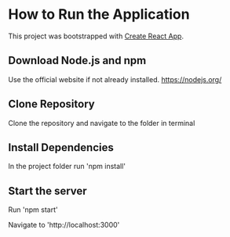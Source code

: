 # How to Run the Application

This project was bootstrapped with [Create React App](https://github.com/facebook/create-react-app).

## Download Node.js and npm

Use the official website if not already installed. https://nodejs.org/

## Clone Repository

Clone the repository and navigate to the folder in terminal

## Install Dependencies

In the project folder run 'npm install'

## Start the server

Run 'npm start'

Navigate to 'http://localhost:3000'